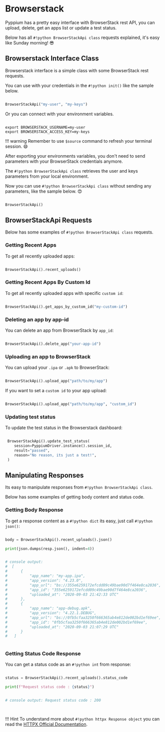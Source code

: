 # Browserstack

Pyppium has a pretty easy interface with BrowserStack rest API, you can upload, delete, get an apps list or update a test status.

Below has all ```#!python BrowserStackApi class``` requests explained, it's easy like Sunday morning! :sunglasses: 

## Browserstack Interface Class

Browserstack interface is a simple class with some BrowserStack rest requests.

You can use with your credentials in the ```#!python init()``` like the sample below.

```python   

BrowserStackApi("my-user", "my-keys")

```

Or you can connect with your environment variables.

```

export BROWSERSTACK_USERNAME=my-user
export BROWSERSTACK_ACCESS_KEY=my-keys

```

!!! warning
    Remember to use ```$source``` command to refresh your terminal session. :smile:
    
    
After exporting your environments variables, you don't need to send parameters with your BrowserStack credentials anymore.

The ```#!python BrowserStackApi class``` retrieves the user and keys parameters from your local environment.

Now you can use ```#!python BrowserStackApi class``` without sending any parameters, like the sample below. :heart_eyes:

```python   

BrowserStackApi()

```

## BrowserStackApi Requests

Below has some examples of ```#!python BrowserStackApi class``` requests. 

### Getting Recent Apps

To get all recently uploaded apps:

```python

BrowserStackApi().recent_uploads()

```

### Getting Recent Apps By Custom Id


To get all recently uploaded apps with specific ```custom id```:

```python

BrowserStackApi().get_apps_by_custom_id("my-custom-id")

```

### Deleting an app by app-id

You can delete an app from BrowserStack by ```app_id```:

```python

BrowserStackApi().delete_app("your-app-id")

```

### Uploading an app to BrowserStack

You can upload your ```.ipa``` or ```.apk``` to BrowserStack:

```python

BrowserStackApi().upload_app("path/to/my/app")

```

If you want to set a ```custom id``` to your app upload:

```python

BrowserStackApi().upload_app("path/to/my/app", "custom_id")

```

### Updating test status

To update the test status in the Browserstack dashboard:


```python

 BrowserStackApi().update_test_status(
    session=PyppiumDriver.instance().session_id,
    result="passed",
    reason="No reason, its just a test!",
 )

```

## Manipulating Responses

Its easy to manipulate responses from ```#!python BrowserStackApi class```.

Below has some examples of getting body content and status code.


### Getting Body Response

To get a response content as a ```#!python dict``` its easy, just call ```#!python json()```:


```python

body = BrowserStackApi().recent_uploads().json()

print(json.dumps(resp.json(), indent=4))


# console output:
#  [
#      {
#          "app_name": "my-app.ipa",
#          "app_version": "4.23.0",
#          "app_url": "bs://355e6259172efcdd09c49bae90d7f464e8ca2036",
#          "app_id": "355e6259172efcdd09c49bae90d7f464e8ca2036",
#          "uploaded_at": "2020-09-03 21:42:33 UTC"
#      },
#      {
#          "app_name": "app-debug.apk",
#          "app_version": "4.22.1.DEBUG",
#          "app_url": "bs://0fb5cfaa3250f666365ab4e812de002bd1ef69ee",
#          "app_id": "0fb5cfaa3250f666365ab4e812de002bd1ef69ee",
#          "uploaded_at": "2020-09-03 21:07:29 UTC"
#      }
#   ]
 

```

### Getting Status Code Response

You can get a status code as an ```#!python int``` from response:

```python

status = BrowserStackApi().recent_uploads().status_code

print(f"Request status code : {status}")


# console output: Request status code : 200

 
```


!!! Hint
    To understand more about ```#!python httpx Response object``` you can read the [HTTPX Official Documentation](https://www.python-httpx.org/quickstart/). 


<br/>














